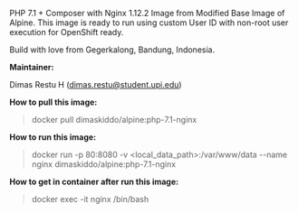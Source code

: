 PHP 7.1 + Composer with Nginx 1.12.2 Image from Modified Base Image of Alpine. This image is ready to run using custom User ID with non-root user execution for OpenShift ready.

Build with love from Gegerkalong, Bandung, Indonesia.

**Maintainer:**

Dimas Restu H (<dimas.restu@student.upi.edu>)

**How to pull this image:**

> docker pull dimaskiddo/alpine:php-7.1-nginx

**How to run this image:**

> docker run -p 80:8080 -v <local_data_path>:/var/www/data --name nginx dimaskiddo/alpine:php-7.1-nginx

**How to get in container after run this image:**

> docker exec -it nginx /bin/bash
